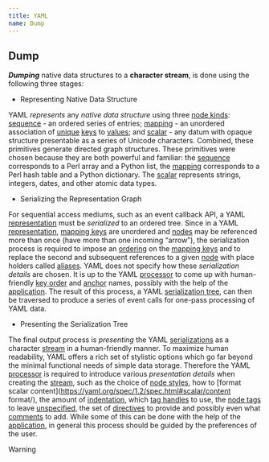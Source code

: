 ```yaml
---
title: YAML
name: Dump
---
```


## Dump

**_Dumping_** native data structures to a **character stream**, is done using the following three stages:

- Representing Native Data Structure

YAML _represents_ any _native data structure_ using three [node kinds](https://yaml.org/spec/1.2/spec.html#kind//): [sequence](https://yaml.org/spec/1.2/spec.html#sequence//) - an ordered series of entries; [mapping](https://yaml.org/spec/1.2/spec.html#mapping//) - an unordered association of [unique](https://yaml.org/spec/1.2/spec.html#equality//) [keys](https://yaml.org/spec/1.2/spec.html#key//) to [values](https://yaml.org/spec/1.2/spec.html#value//); and [scalar](https://yaml.org/spec/1.2/spec.html#scalar//) - any datum with opaque structure presentable as a series of Unicode characters. Combined, these primitives generate directed graph structures. These primitives were chosen because they are both powerful and familiar: the [sequence](https://yaml.org/spec/1.2/spec.html#sequence//) corresponds to a Perl array and a Python list, the [mapping](https://yaml.org/spec/1.2/spec.html#mapping//) corresponds to a Perl hash table and a Python dictionary. The [scalar](https://yaml.org/spec/1.2/spec.html#scalar//) represents strings, integers, dates, and other atomic data types.

- Serializing the Representation Graph

For sequential access mediums, such as an event callback API, a YAML [representation](https://yaml.org/spec/1.2/spec.html#representation//) must be _serialized_ to an ordered tree. Since in a YAML [representation](https://yaml.org/spec/1.2/spec.html#representation//), [mapping keys](https://yaml.org/spec/1.2/spec.html#key//) are unordered and [nodes](https://yaml.org/spec/1.2/spec.html#node//) may be referenced more than once (have more than one incoming “arrow”), the serialization process is required to impose an [ordering](https://yaml.org/spec/1.2/spec.html#key/order/) on the [mapping keys](https://yaml.org/spec/1.2/spec.html#key//) and to replace the second and subsequent references to a given [node](https://yaml.org/spec/1.2/spec.html#node//) with place holders called [aliases](https://yaml.org/spec/1.2/spec.html#alias//). YAML does not specify how these _serialization details_ are chosen. It is up to the YAML [processor](https://yaml.org/spec/1.2/spec.html#processor//) to come up with human-friendly [key order](https://yaml.org/spec/1.2/spec.html#key/order/) and [anchor](https://yaml.org/spec/1.2/spec.html#anchor//) names, possibly with the help of the [application](https://yaml.org/spec/1.2/spec.html#application//). The result of this process, a YAML [serialization tree](https://yaml.org/spec/1.2/spec.html#serialization//), can then be traversed to produce a series of event calls for one-pass processing of YAML data.

- Presenting the Serialization Tree

The final output process is _presenting_ the YAML [serializations](https://yaml.org/spec/1.2/spec.html#serialization//) as a character [stream](https://yaml.org/spec/1.2/spec.html#stream//) in a human-friendly manner. To maximize human readability, YAML offers a rich set of stylistic options which go far beyond the minimal functional needs of simple data storage. Therefore the YAML [processor](https://yaml.org/spec/1.2/spec.html#processor//) is required to introduce various _presentation details_ when creating the [stream](https://yaml.org/spec/1.2/spec.html#stream//), such as the choice of [node styles](https://yaml.org/spec/1.2/spec.html#style//), how to [format scalar content](https://yaml.org/spec/1.2/spec.html#scalar/content format/), the amount of [indentation](https://yaml.org/spec/1.2/spec.html#space/indentation/), which [tag handles](https://yaml.org/spec/1.2/spec.html#tag/handle/) to use, the [node tags](https://yaml.org/spec/1.2/spec.html#tag//) to leave [unspecified](https://yaml.org/spec/1.2/spec.html#tag/non-specific/), the set of [directives](https://yaml.org/spec/1.2/spec.html#directive//) to provide and possibly even what [comments](https://yaml.org/spec/1.2/spec.html#comment//) to add. While some of this can be done with the help of the [application](https://yaml.org/spec/1.2/spec.html#application//), in general this process should be guided by the preferences of the user.

> [!Warning] 

